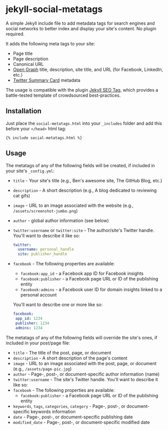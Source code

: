 # jekyll-social-metatags

A simple Jekyll include file to add metadata tags for search engines and social networks to better index and display your site's content. No plugin required.

It adds the following meta tags to your site:

* Page title
* Page description
* Canonical URL
* [Open Graph](http://ogp.me/) title, description, site title, and URL (for Facebook, LinkedIn, etc.)
* [Twitter Summary Card](https://dev.twitter.com/cards/overview) metadata

The usage is compatible with the plugin [Jekyll SEO Tag](https://github.com/jekyll/jekyll-seo-tag), which provides a battle-tested template of crowdsourced best-practices.

## Installation

Just place the `social-metatags.html` into your `_includes` folder and add this before your `</head>` html tag:
```
{% include social-metatags.html %}
```

## Usage

The metatags of any of the following fields will be created, if included in your site's `_config.yml`:

* `title` - Your site's title (e.g., Ben's awesome site, The GitHub Blog, etc.)
* `description` - A short description (e.g., A blog dedicated to reviewing cat gifs)
* `image` - URL to an image associated with the website (e.g., `/assets/screenshot-jumbo.png`)
* `author` - global author information (see below)
* `twitter:username` or `twitter:site` - The author/site's Twitter handle. You'll want to describe it like so:

  ```yml
  twitter:
    username: personal_handle
    site: publisher_handle
  ```

* `facebook` - The following properties are available:
  * `facebook:app_id` - a Facebook app ID for Facebook insights
  * `facebook:publisher` - a Facebook page URL or ID of the publishing entity
  * `facebook:admins` - a Facebook user ID for domain insights linked to a personal account

  You'll want to describe one or more like so:

   ```yml
  facebook:
    app_id: 1234
    publisher: 1234
    admins: 1234
   ```

The metatags of any of the following fields will override the site's ones, if included in your post/page file:

* `title` - The title of the post, page, or document
* `description` - A short description of the page's content
* `image` - URL to an image associated with the post, page, or document (e.g., `/assets/page-pic.jpg`)
* `author` - Page-, post-, or document-specific author information (name)
* `twitter:username` - The site's Twitter handle. You'll want to describe it like so:
* `facebook` - The following properties are available:
  * `facebook:publisher` - a Facebook page URL or ID of the publishing entity
* `keywords`, `tags`, `categories`, `category` - Page-, post-, or document-specific keywords information
* `date` - Page-, post-, or document-specific publishing date
* `modified_date` - Page-, post-, or document-specific modified date
